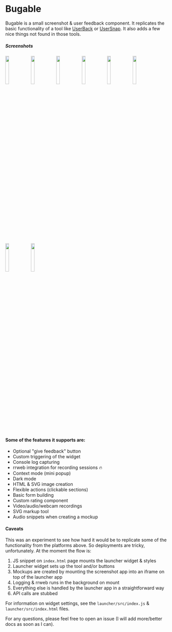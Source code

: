 # Bugable

Bugable is a small screenshot & user feedback component. It replicates the basic functionality of a tool like <a href="https://userback.io">UserBack</a> or <a href="https://usersnap.com">UserSnap</a>. It also adds a few nice things not found in those tools.

##### Screenshots

<p float="left">
  <img src="https://joduplessis.com/store-images/Bugable/01.png" width="15%">
  <img src="https://joduplessis.com/store-images/Bugable/02.png" width="15%">
  <img src="https://joduplessis.com/store-images/Bugable/03.png" width="15%">
  <img src="https://joduplessis.com/store-images/Bugable/04.png" width="15%">
  <img src="https://joduplessis.com/store-images/Bugable/05.png" width="15%">
  <img src="https://joduplessis.com/store-images/Bugable/06.png" width="15%">
  <img src="https://joduplessis.com/store-images/Bugable/07.png" width="15%">
  <img src="https://joduplessis.com/store-images/Bugable/08.png" width="15%">
</p>

#### Some of the features it supports are:

- Optional "give feedback" button
- Custom triggering of the widget
- Console log capturing
- rrweb integration for recording sessions 🔥 
- Context mode (mini popup)
- Dark mode
- HTML & SVG image creation
- Flexible actions (clickable sections)
- Basic form building
- Custom rating component
- Video/audio/webcam recordings
- SVG markup tool
- Audio snippets when creating a mockup

#### Caveats

This was an experiment to see how hard it would be to replicate some of the functionality from the platforms above. So deployments are tricky, unfortunately. At the moment the flow is:

1. JS snippet on `index.html` page mounts the launcher widget & styles
2. Launcher widget sets up the tool and/or buttons
3. Mockups are created by mounting the screenshot app into an iframe on top of the launcher app
4. Logging & rrweb runs in the background on mount
5. Everything else is handled by the launcher app in a straightforward way
6. API calls are stubbed

For information on widget settings, see the `launcher/src/index.js` & `launcher/src/index.html` files.

For any questions, please feel free to open an issue (I will add more/better docs as soon as I can).
